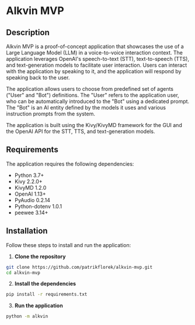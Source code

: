 # Alkvin MVP

## Description

Alkvin MVP is a proof-of-concept application that showcases the use of a Large Language Model (LLM) in a voice-to-voice interaction context. The application leverages OpenAI's speech-to-text (STT), text-to-speech (TTS), and text-generation models to facilitate user interaction. Users can interact with the application by speaking to it, and the application will respond by speaking back to the user.

The application allows users to choose from predefined set of agents ("User" and "Bot") definitions. The "User" refers to the application user, who can be automatically introduced to the "Bot" using a dedicated prompt. The "Bot" is an AI entity defined by the models it uses and various instruction prompts from the system.

The application is built using the Kivy/KivyMD framework for the GUI and the OpenAI API for the STT, TTS, and text-generation models.


## Requirements

The application requires the following dependencies:

- Python 3.7+
- Kivy 2.2.0+ 
- KivyMD 1.2.0
- OpenAI 1.13+
- PyAudio 0.2.14
- Python-dotenv 1.0.1
- peewee 3.14+


## Installation

Follow these steps to install and run the application:

1. **Clone the repository**

```bash
git clone https://github.com/patrikflorek/alkvin-mvp.git
cd alkvin-mvp
```

2. **Install the dependencies**

```bash
pip install -r requirements.txt
```

3. **Run the application**

```bash
python -m alkvin
```
